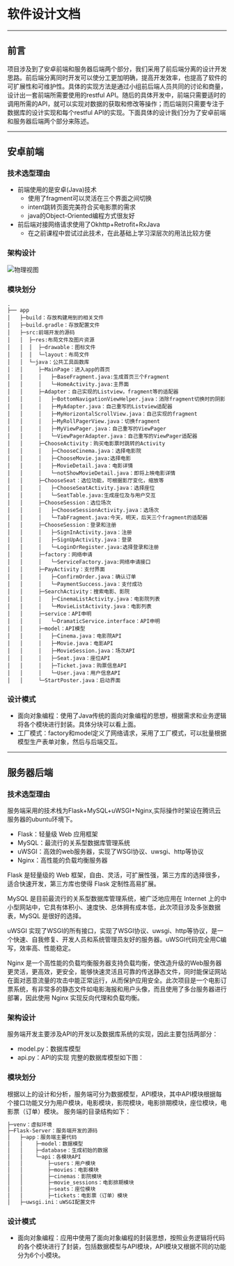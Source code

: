 # 软件设计文档

---
## 前言

项目涉及到了安卓前端和服务器后端两个部分，我们采用了前后端分离的设计开发思路。前后端分离同时开发可以使分工更加明确，提高开发效率，也提高了软件的可扩展性和可维护性。具体的实现方法是通过小组前后端人员共同的讨论和商量，设计出一套前端所需要使用的restful API。随后的具体开发中，前端只需要适时的调用所需的API，就可以实现对数据的获取和修改等操作；而后端则只需要专注于数据库的设计实现和每个restful API的实现。下面具体的设计我们分为了安卓前端和服务器后端两个部分来陈述。

---

## 安卓前端

### 技术选型理由
- 前端使用的是安卓(Java)技术
  - 使用了fragment可以灵活在三个界面之间切换
  - intent跳转页面完美符合买电影票的需求
  - java的Object-Oriented编程方式很友好
- 前后端对接网络请求使用了Okhttp+Retrofit+RxJava
  - 在之前课程中尝试过此技术，在此基础上学习深层次的用法比较方便


### 架构设计

![物理视图](https://raw.githubusercontent.com/dramaticTickets/dramatic-tickets/master/pictures/14_物理视图.png)

### 模块划分

```
.
├── app
│   ├─build：存放构建用到的相关文件
│   ├─build.gradle：存放配置文件
│   ├─src:前端开发的源码
│   │  ├─res:布局文件及图片资源
│   │  │  ├─drawable：图标文件
│   │  │  └─layout：布局文件
│   │  └─java：公共工具函数库
│   │     ├─MainPage：进入app的首页
│   │     │   ├─BaseFragment.java:生成首页三个Fragment
│   │     │   └─HomeActivity.java:主界面
│   │     ├─Adapter：自己实现的Listview，fragment等的适配器
│   │     │   ├─BottomNavigationViewHelper.java：消除fragment切换时的阴影
│   │     │   ├─MyAdapter.java：自己重写的Listview适配器
│   │     │   ├─MyHorizontalScrollView.java：自己实现的fragment
│   │     │   ├─MyRollPagerView.java：切换fragment
│   │     │   ├─MyViewPager.java：自己重写的ViewPager
│   │     │   └─ViewPagerAdapter.java：自己重写的ViewPager适配器
│   │     ├─ChooseActivity：购买电影票时跳转的Activity
│   │     │   ├─ChooseCinema.java：选择电影院
│   │     │   ├─ChooseMovie.java:选择电影
│   │     │   ├─MovieDetail.java：电影详情
│   │     │   └─notShowMovieDetail.java：即将上映电影详情
│   │     ├─ChooseSeat：选位功能，可根据影厅变化，缩放等
│   │     │   ├─ChooseSeatActivity.java：选择座位
│   │     │   └─SeatTable.java:生成座位及与用户交互
│   │     ├─ChooseSession：选位场次
│   │     │   ├─ChooseSessionActivity.java：选场次
│   │     │   └─TabFragment.java:今天，明天，后天三个fragment的适配器
│   │     ├─ChooseSession：登录和注册
│   │     │   ├─SignInActivity.java：注册
│   │     │   ├─SignUpActivity.java：登录
│   │     │   └─LoginOrRegister.java:选择登录和注册
│   │     ├─factory：网络申请
│   │     │   └─ServiceFactory.java:网络申请接口
│   │     ├─PayActivity：支付界面
│   │     │   ├─ConfirmOrder.java：确认订单
│   │     │   └─PaymentSuccess.java：支付成功
│   │     ├─SearchActivity：搜索电影、影院
│   │     │   ├─CinemaListActivity.java：电影院列表
│   │     │   └─MovieListActivity.java：电影列表
│   │     ├─service：API申明
│   │     │   └─DramaticService.interface：API申明
│   │     ├─model：API模型
│   │     │   ├─Cinema.java：电影院API
│   │     │   ├─Movie.java：电影API
│   │     │   ├─MovieSession.java：场次API
│   │     │   ├─Seat.java：座位API
│   │     │   ├─Ticket.java：购票信息API
│   │     │   └─User.java：用户信息API
│   │     └─StartPoster.java：启动界面
```

### 设计模式
- 面向对象编程：使用了Java传统的面向对象编程的思想，根据需求和业务逻辑将各个模块进行封装。具体分块可以看上面。
- 工厂模式：factory和model定义了网络请求，采用了工厂模式，可以批量根据模型生产表单对象，然后与后端交互。

---

## 服务器后端

### 技术选型理由
服务端采用的技术栈为Flask+MySQL+uWSGI+Nginx,实际操作时架设在腾讯云服务器的ubuntu环境下。

* Flask：轻量级 Web 应用框架
* MySQL：最流行的关系型数据库管理系统
* uWSGI：高效的web服务器，实现了WSGI协议、uwsgi、http等协议
* Nginx：高性能的负载均衡服务器

Flask 是轻量级的 Web 框架，自由、灵活，可扩展性强，第三方库的选择很多，适合快速开发，第三方库也使得 Flask 定制性高易扩展。

MySQL 是目前最流行的关系型数据库管理系统，被广泛地应用在 Internet 上的中小型网站中，它具有体积小、速度快、总体拥有成本低，此次项目涉及多张数据表，MySQL 是很好的选择。

uWSGI 实现了WSGI的所有接口，实现了WSGI协议、uwsgi、http等协议，是一个快速、自我修复、开发人员和系统管理员友好的服务器。uWSGI代码完全用C编写，效率高、性能稳定。

Nginx 是一个高性能的负载均衡服务器支持负载均衡，使改造升级的Web服务器更灵活，更高效，更安全，能够快速灵活且可靠的传送静态文件，同时能保证网站在面对恶意流量的攻击中能正常运行，从而保护应用安全。此次项目是一个电影订票系统，有非常多的静态文件如电影海报和用户头像，而且使用了多台服务器进行部署，因此使用 Nginx 实现反向代理和负载均衡。

### 架构设计
服务端开发主要涉及API的开发以及数据库系统的实现，因此主要包括两部分：
- model.py：数据库模型
- api.py：API的实现
完整的数据库模型如下图：


### 模块划分

根据以上的设计和分析，服务端可分为数据模型，API模块，其中API模块根据每个接口功能又分为用户模块，电影模块，影院模块，电影排期模块，座位模块，电影票（订单）模块。
服务端的目录结构如下：
```txt
├─venv：虚拟环境
├─Flask-Server：服务端开发的源码
│   ├─app：服务端主要代码
│   │    ├─model：数据模型
│   │    ├─database：生成初始的数据
│   │    └─api：各模块API
│   │        ├─users：用户模块
│   │        ├─movies：电影模块
│   │        ├─cinemas：影院模块
│   │        ├─movie_sessions：电影排期模块
│   │        ├─seats：座位模块
│   │        ├─tickets：电影票（订单）模块
│   ├─uwsgi.ini：uWSGI配置文件
```

### 设计模式
* 面向对象编程：应用中使用了面向对象编程的封装思想，按照业务逻辑将代码的各个模块进行了封装，包括数据模型与API模块，API模块又根据不同的功能分为6个小模块。
